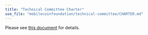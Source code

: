 ```yaml
---
title: "Technical Committee Charter"
use_file: "mobilecoinfoundation/technical-committee/CHARTER.md"
---
```

Please see [this document](https://github.com/mobilecoinfoundation/technical-committee/blob/master/CHARTER.md) for details.
